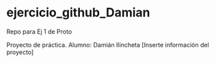 # ejercicio_github_Damian
Repo para Ej 1 de Proto

Proyecto de práctica.
Alumno: Damián Ilincheta
[Inserte información del proyecto] 
